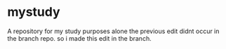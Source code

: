 # mystudy
A repository for my study purposes alone
the previous edit didnt occur in the branch repo.
so i made this edit in the branch.
